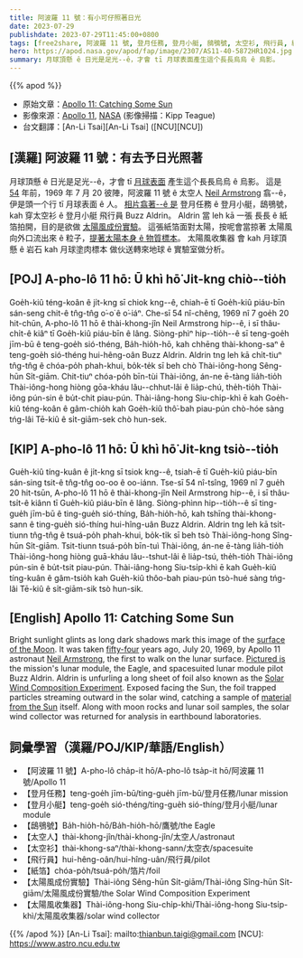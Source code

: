 ```yaml
---
title: 阿波羅 11 號：有小可仔照著日光
date: 2023-07-29
publishdate: 2023-07-29T11:45:00+0800
tags: [free2share, 阿波羅 11 號, 登月任務, 登月小艇, 鴟鴞號, 太空衫, 飛行員, 紙箔, 太陽風成份實驗, 太陽風收集器, 太空人]
hero: https://apod.nasa.gov/apod/fap/image/2307/AS11-40-5872HR1024.jpg
summary: 月球頂懸 ê 日光是足光--ê，才會 tī 月球表面產生這个長長烏烏 ê 烏影。
---
```


{{% apod %}}

- 原始文章：[Apollo 11: Catching Some Sun](https://apod.nasa.gov/apod/ap230729.html)
- 影像來源：[Apollo 11](https://www.nasa.gov/mission_pages/apollo/missions/apollo11.html), [NASA](https://www.nasa.gov/) (影像掃描：Kipp Teague)
- 台文翻譯：[An-Li Tsai][An-Li Tsai] ([NCU][NCU])

## [漢羅] 阿波羅 11 號：有去予日光照著
月球頂懸 ê 日光是足光--ê，才會 tī [月球表面][surface of the Moon] 產生這个長長烏烏 ê 烏影。
這是 [54][fifty-four] 年前，1969 年 7 月 20 彼陣，阿波羅 11 號 ê 太空人 [Neil Armstrong][Neil Armstrong] 翕--ê，伊是頭一个行 tī 月球表面 ê 人。
[相片翕著--ê 是][Pictured is] 登月任務 ê 登月小艇，鴟鴞號，kah 穿太空衫 ê 登月小艇 飛行員 Buzz Aldrin。
Aldrin 當 leh kā 一張 長長 ê 紙箔拍開，目的是欲做 [太陽風成份實驗][Solar Wind Composition Experiment]。
這張紙箔面對太陽，按呢會當掠著 太陽風向外口流出來 ê 粒子，[提著太陽本身 ê 物質標本][material from the Sun]。
太陽風收集器 會 kah 月球頂懸 ê 岩石 kah 月球塗肉標本 做伙送轉來地球 ê 實驗室做分析。

## [POJ] A-pho-lô 11 hō: Ū khì hō͘ Ji̍t-kng chiò--tio̍h
Goe̍h-kiû téng-koân ê ji̍t-kng sī chiok kng--ê, chiah-ē tī Goe̍h-kiû piáu-bīn sán-seng chit-ê tn̂g-tn̂g o͘-o͘ ê o͘-iáⁿ.
Che-sī 54 nî-chêng, 1969 nî 7 goe̍h 20 hit-chūn, A-pho-lô 11 hō ê thài-khong-jîn Neil Armstrong hip--ê, i sī thâu-chi̍t-ê kiâⁿ tī Goe̍h-kiû piáu-bīn ê lâng.
Siòng-phìⁿ hip--tio̍h--ê sī teng-goe̍h jīm-bū ê teng-goe̍h sió-théng, Ba̍h-hio̍h-hō, kah chhēng thài-khong-saⁿ ê teng-goe̍h sió-théng hui-hêng-oân Buzz Aldrin.
Aldrin tng leh kā chi̍t-tiuⁿ tn̂g-tn̂g ê chóa-po̍h phah-khui, bo̍k-te̍k sī beh chò Thài-iông-hong Sêng-hūn Si̍t-giām.
Chit-tiuⁿ chóa-po̍h bīn-tùi Thài-iông, án-ne ē-tàng lia̍h-tio̍h Thài-iông-hong hiòng gōa-kháu lâu--chhut-lâi ê lia̍p-chú, the̍h-tio̍h Thài-iông pún-sin ê bu̍t-chit piau-pún.
Thài-iâng-hong Siu-chi̍p-khì ē kah Goe̍h-kiû téng-koân ê gâm-chio̍h kah Goe̍h-kiû thô͘-bah piau-pún chò-hóe sàng tńg-lâi Tē-kiû ê si̍t-giām-sek chò hun-sek.

## [KIP] A-pho-lô 11 hō: Ū khì hō͘ Ji̍t-kng tsiò--tio̍h
Gue̍h-kiû tíng-kuân ê ji̍t-kng sī tsiok kng--ê, tsiah-ē tī Gue̍h-kiû piáu-bīn sán-sing tsit-ê tn̂g-tn̂g oo-oo ê oo-iánn.
Tse-sī 54 nî-tsîng, 1969 nî 7 gue̍h 20 hit-tsūn, A-pho-lô 11 hō ê thài-khong-jîn Neil Armstrong hip--ê, i sī thâu-tsi̍t-ê kiânn tī Gue̍h-kiû piáu-bīn ê lâng.
Siòng-phìnn hip--tio̍h--ê sī ting-gue̍h jīm-bū ê ting-gue̍h sió-thíng, Ba̍h-hio̍h-hō, kah tshīng thài-khong-sann ê ting-gue̍h sió-thíng hui-hîng-uân Buzz Aldrin.
Aldrin tng leh kā tsi̍t-tiunn tn̂g-tn̂g ê tsuá-po̍h phah-khui, bo̍k-ti̍k sī beh tsò Thài-iông-hong Sîng-hūn Si̍t-giām.
Tsit-tiunn tsuá-po̍h bīn-tuì Thài-iông, án-ne ē-tàng lia̍h-tio̍h Thài-iông-hong hiòng guā-kháu lâu--tshut-lâi ê lia̍p-tsú, the̍h-tio̍h Thài-iông pún-sin ê bu̍t-tsit piau-pún.
Thài-iâng-hong Siu-tsi̍p-khì ē kah Gue̍h-kiû tíng-kuân ê gâm-tsio̍h kah Gue̍h-kiû thôo-bah piau-pún tsò-hué sàng tńg-lâi Tē-kiû ê si̍t-giām-sik tsò hun-sik.

## [English] Apollo 11: Catching Some Sun
Bright sunlight glints as long dark shadows mark this image of the [surface of the Moon][surface of the Moon].
It was taken [fifty-four][fifty-four] years ago, July 20, 1969, by Apollo 11 astronaut [Neil Armstrong][Neil Armstrong], the first to walk on the lunar surface.
[Pictured is][Pictured is] the mission's lunar module, the Eagle, and spacesuited lunar module pilot Buzz Aldrin.
Aldrin is unfurling a long sheet of foil also known as the [Solar Wind Composition Experiment][Solar Wind Composition Experiment].
Exposed facing the Sun, the foil trapped particles streaming outward in the solar wind, catching a sample of [material from the Sun][material from the Sun] itself.
Along with moon rocks and lunar soil samples, the solar wind collector was returned for analysis in earthbound laboratories.

## 詞彙學習（漢羅/POJ/KIP/華語/English）
- 【阿波羅 11 號】A-pho-lô cha̍p-it hō/A-pho-lô tsa̍p-it hō/阿波羅 11 號/Apollo 11
- 【登月任務】teng-goe̍h jīm-bū/ting-gue̍h jīm-bū/登月任務/lunar mission
- 【登月小艇】teng-goe̍h sió-théng/ting-gue̍h sió-thíng/登月小艇/lunar module
- 【鴟鴞號】Ba̍h-hio̍h-hō/Ba̍h-hio̍h-hō/鷹號/the Eagle
- 【太空人】thài-khong-jîn/thài-khong-jîn/太空人/astronaut
- 【太空衫】thài-khong-saⁿ/thài-khong-sann/太空衣/spacesuite
- 【飛行員】hui-hêng-oân/hui-hîng-uân/飛行員/pilot
- 【紙箔】chóa-po̍h/tsuá-po̍h/箔片/foil
- 【太陽風成份實驗】Thài-iông Sêng-hūn Si̍t-giām/Thài-iông Sîng-hūn Si̍t-giām/太陽風成份實驗/the Solar Wind Composition Experiment
- 【太陽風收集器】Thài-iông-hong Siu-chi̍p-khì/Thài-iông-hong Siu-tsi̍p-khì/太陽風收集器/solar wind collector

{{% /apod %}}
[An-Li Tsai]: mailto:thianbun.taigi@gmail.com
[NCU]: https://www.astro.ncu.edu.tw

[copyright]: https://apod.nasa.gov/apod/fap/lib/about_apod.html#srapply
[License]: https://creativecommons.org/licenses/by/2.0/

[surface of the Moon]:https://www.facebook.com/people/Apollo-Lunar-Surface-Journal/100057623282572/
[fifty-four]:https://www.nasa.gov/centers/johnson/about/history/jsc50/as11-40-5875.html
[Neil Armstrong]:https://apod.nasa.gov/apod/ap230722.html
[Pictured is]:https://www.hq.nasa.gov/alsj/a11/images11.html#5872
[Solar Wind Composition Experiment]:https://nssdc.gsfc.nasa.gov/nmc/experiment/display.action?id=1969-059C-02
[material from the Sun]:https://solarsystem.nasa.gov/missions/genesis/in-depth/
